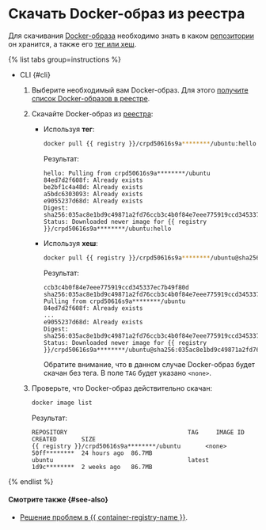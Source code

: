 # Скачать Docker-образ из реестра

Для скачивания [Docker-образа](../../concepts/docker-image.md) необходимо знать в каком [репозитории](../../concepts/repository.md) он хранится, а также его [тег или хеш](../../concepts/docker-image.md#version).

{% list tabs group=instructions %}

- CLI {#cli}

  1. Выберите необходимый вам Docker-образ. Для этого [получите список Docker-образов в реестре](docker-image-list.md#docker-image-list).
  1. Скачайте Docker-образ из [реестра](../../concepts/registry.md):
     * Используя **тег**:

       ```bash
       docker pull {{ registry }}/crpd50616s9a********/ubuntu:hello
       ```

       Результат:

       ```text
       hello: Pulling from crpd50616s9a********/ubuntu
       84ed7d2f608f: Already exists
       be2bf1c4a48d: Already exists
       a5bdc6303093: Already exists
       e9055237d68d: Already exists
       Digest: sha256:035ac8e1bd9c49871a2fd76ccb3c4b0f84e7eee775919ccd345337ec********
       Status: Downloaded newer image for {{ registry }}/crpd50616s9a********/ubuntu:hello
       ```

     * Используя **хеш**:

       ```bash
       docker pull {{ registry }}/crpd50616s9a********/ubuntu@sha256:035ac8e1bd9c49871a2fd76
       ```

       Результат:

       ```text
       ccb3c4b0f84e7eee775919ccd345337ec7b49f80d
       sha256:035ac8e1bd9c49871a2fd76ccb3c4b0f84e7eee775919ccd345337ec********: Pulling from crpd50616s9a********/ubuntu
       84ed7d2f608f: Already exists
       ...
       e9055237d68d: Already exists
       Digest: sha256:035ac8e1bd9c49871a2fd76ccb3c4b0f84e7eee775919ccd345337ec********
       Status: Downloaded newer image for {{ registry }}/crpd50616s9a********/ubuntu@sha256:035ac8e1bd9c49871a2fd76ccb3c4b0f84e7eee775919ccd345337ec********
       ```

       Обратите внимание, что в данном случае Docker-образ будет скачан без тега. В поле `TAG` будет указано `<none>`.
  1. Проверьте, что Docker-образ действительно скачан:

     ```bash
     docker image list
     ```

     Результат:

     ```text
     REPOSITORY                                  TAG     IMAGE ID      CREATED       SIZE
     {{ registry }}/crpd50616s9a********/ubuntu       <none>  50ff********  24 hours ago  86.7MB
     ubuntu                                      latest  1d9c********  2 weeks ago   86.7MB
     ```

{% endlist %}

#### Смотрите также {#see-also}

* [Решение проблем в {{ container-registry-name }}](../../error/index.md).